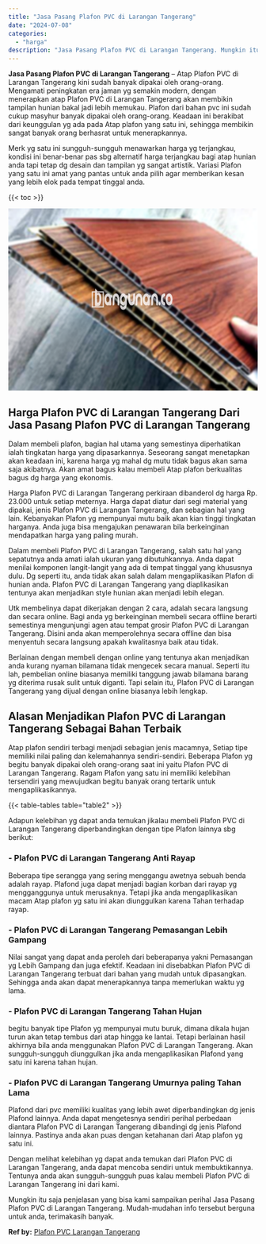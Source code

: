 ```yaml
---
title: "Jasa Pasang Plafon PVC di Larangan Tangerang"
date: "2024-07-08"
categories: 
  - "harga"
description: "Jasa Pasang Plafon PVC di Larangan Tangerang. Mungkin itu saja penjelasan yang bisa kami sampaikan perihal Jasa Pasang Plafon PVC di Larangan Tangerang. Muda..."
---
```


**Jasa Pasang Plafon PVC di Larangan Tangerang** – Atap Plafon PVC di Larangan Tangerang kini sudah banyak dipakai oleh orang-orang. Mengamati peningkatan era jaman yg semakin modern, dengan menerapkan atap Plafon PVC di Larangan Tangerang akan membikin tampilan hunian bakal jadi lebih memukau. Plafon dari bahan pvc ini sudah cukup masyhur banyak dipakai oleh orang-orang. Keadaan ini berakibat dari keunggulan yg ada pada Atap plafon yang satu ini, sehingga membikin sangat banyak orang berhasrat untuk menerapkannya.

Merk yg satu ini sungguh-sungguh menawarkan harga yg terjangkau, kondisi ini benar-benar pas sbg alternatif harga terjangkau bagi atap hunian anda tapi tetap dg desain dan tampilan yg sangat artistik. Variasi Plafon yang satu ini amat yang pantas untuk anda pilih agar memberikan kesan yang lebih elok pada tempat tinggal anda.

{{< toc >}}

![Jasa Pasang Plafon PVC di Larangan Tangerang](/images/flafond-pvc-murah16.png)

## Harga Plafon PVC di Larangan Tangerang Dari Jasa Pasang Plafon PVC di Larangan Tangerang

Dalam membeli plafon, bagian hal utama yang semestinya diperhatikan ialah tingkatan harga yang dipasarkannya. Seseorang sangat menetapkan akan keadaan ini, karena harga yg mahal dg mutu tidak bagus akan sama saja akibatnya. Akan amat bagus kalau membeli Atap plafon berkualitas bagus dg harga yang ekonomis.

Harga Plafon PVC di Larangan Tangerang perkiraan dibanderol dg harga Rp. 23.000 untuk setiap meternya. Harga dapat diatur dari segi material yang dipakai, jenis Plafon PVC di Larangan Tangerang, dan sebagian hal yang lain. Kebanyakan Plafon yg mempunyai mutu baik akan kian tinggi tingkatan harganya. Anda juga bisa mengajukan penawaran bila berkeinginan mendapatkan harga yang paling murah.

Dalam membeli Plafon PVC di Larangan Tangerang, salah satu hal yang sepatutnya anda amati ialah ukuran yang dibutuhkannya. Anda dapat menilai komponen langit-langit yang ada di tempat tinggal yang khususnya dulu. Dg seperti itu, anda tidak akan salah dalam mengaplikasikan Plafon di hunian anda. Plafon PVC di Larangan Tangerang yang diaplikasikan tentunya akan menjadikan style hunian akan menjadi lebih elegan.

Utk membelinya dapat dikerjakan dengan 2 cara, adalah secara langsung dan secara online. Bagi anda yg berkeinginan membeli secara offline berarti semestinya mengunjungi agen atau tempat grosir Plafon PVC di Larangan Tangerang. Disini anda akan memperolehnya secara offline dan bisa menyentuh secara langsung apakah kwalitasnya baik atau tidak.

Berlainan dengan membeli dengan online yang tentunya akan menjadikan anda kurang nyaman bilamana tidak mengecek secara manual. Seperti itu lah, pembelian online biasanya memiliki tanggung jawab bilamana barang yg diterima rusak sulit untuk diganti. Tapi selain itu, Plafon PVC di Larangan Tangerang yang dijual dengan online biasanya lebih lengkap.

## Alasan Menjadikan Plafon PVC di Larangan Tangerang Sebagai Bahan Terbaik

Atap plafon sendiri terbagi menjadi sebagian jenis macamnya, Setiap tipe memiliki nilai paling dan kelemahannya sendiri-sendiri. Beberapa Plafon yg begitu banyak dipakai oleh orang-orang saat ini yaitu Plafon PVC di Larangan Tangerang. Ragam Plafon yang satu ini memiliki kelebihan tersendiri yang mewujudkan begitu banyak orang tertarik untuk mengaplikasikannya.

{{< table-tables table="table2" >}}

Adapun kelebihan yg dapat anda temukan jikalau membeli Plafon PVC di Larangan Tangerang diperbandingkan dengan tipe Plafon lainnya sbg berikut:

### \- Plafon PVC di Larangan Tangerang Anti Rayap

Beberapa tipe serangga yang sering menggangu awetnya sebuah benda adalah rayap. Plafond juga dapat menjadi bagian korban dari rayap yg mengganggunya untuk merusaknya. Tetapi jika anda mengaplikasikan macam Atap plafon yg satu ini akan diunggulkan karena Tahan terhadap rayap.

### \- Plafon PVC di Larangan Tangerang Pemasangan Lebih Gampang

Nilai sangat yang dapat anda peroleh dari beberapanya yakni Pemasangan yg Lebih Gampang dan juga efektif. Keadaan ini disebabkan Plafon PVC di Larangan Tangerang terbuat dari bahan yang mudah untuk dipasangkan. Sehingga anda akan dapat menerapkannya tanpa memerlukan waktu yg lama.

### \- Plafon PVC di Larangan Tangerang Tahan Hujan

begitu banyak tipe Plafon yg mempunyai mutu buruk, dimana dikala hujan turun akan tetap tembus dari atap hingga ke lantai. Tetapi berlainan hasil akhirnya bila anda menggunakan Plafon PVC di Larangan Tangerang. Akan sungguh-sungguh diunggulkan jika anda mengaplikasikan Plafond yang satu ini karena tahan hujan.

### \- Plafon PVC di Larangan Tangerang Umurnya paling Tahan Lama

Plafond dari pvc memiliki kualitas yang lebih awet diperbandingkan dg jenis Plafond lainnya. Anda dapat mengetesnya sendiri perihal perbedaan diantara Plafon PVC di Larangan Tangerang dibandingi dg jenis Plafond lainnya. Pastinya anda akan puas dengan ketahanan dari Atap plafon yg satu ini.

Dengan melihat kelebihan yg dapat anda temukan dari Plafon PVC di Larangan Tangerang, anda dapat mencoba sendiri untuk membuktikannya. Tentunya anda akan sungguh-sungguh puas kalau membeli Plafon PVC di Larangan Tangerang ini dari kami.

Mungkin itu saja penjelasan yang bisa kami sampaikan perihal Jasa Pasang Plafon PVC di Larangan Tangerang. Mudah-mudahan info tersebut berguna untuk anda, terimakasih banyak.

**Ref by:** [Plafon PVC Larangan Tangerang](https://id.wikipedia.org/wiki/Plafon)
